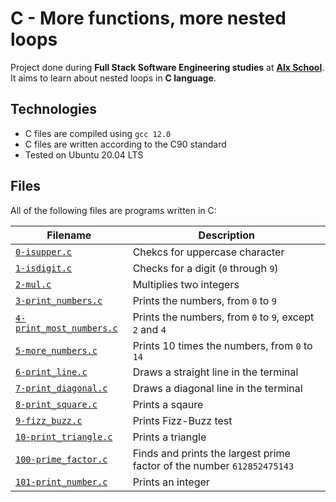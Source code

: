 # C - More functions, more nested loops

Project done during **Full Stack Software Engineering studies** at [**Alx School**](https://www.alxafrica.com/). It aims to learn about nested loops in **C language**.

## Technologies

-   C files are compiled using `gcc 12.0`
-   C files are written according to the C90 standard
-   Tested on Ubuntu 20.04 LTS

## Files

All of the following files are programs written in C:

| Filename                                           | Description                                                            |
| -------------------------------------------------- | ---------------------------------------------------------------------- |
| [`0-isupper.c`](0-isupper.c)                       | Chekcs for uppercase character                                         |
| [`1-isdigit.c`](1-isdigit.c)                       | Checks for a digit (`0` through `9`)                                   |
| [`2-mul.c`](2-mul.c)                               | Multiplies two integers                                                |
| [`3-print_numbers.c`](3-print_numbers.c)           | Prints the numbers, from `0` to `9`                                    |
| [`4-print_most_numbers.c`](4-print_most_numbers.c) | Prints the numbers, from `0` to `9`, except `2` and `4`                |
| [`5-more_numbers.c`](5-more_numbers.c)             | Prints 10 times the numbers, from `0` to `14`                          |
| [`6-print_line.c`](6-print_line.c)                 | Draws a straight line in the terminal                                  |
| [`7-print_diagonal.c`](7-print_diagonal.c)         | Draws a diagonal line in the terminal                                  |
| [`8-print_square.c`](8-print_square.c)             | Prints a sqaure                                                        |
| [`9-fizz_buzz.c`](9-fizz_buzz.c)                   | Prints Fizz-Buzz test                                                  |
| [`10-print_triangle.c`](10-print_triangle.c)       | Prints a triangle                                                      |
| [`100-prime_factor.c`](100-prime_factor.c)         | Finds and prints the largest prime factor of the number `612852475143` |
| [`101-print_number.c`](101-print_number.c)         | Prints an integer                                                      |
